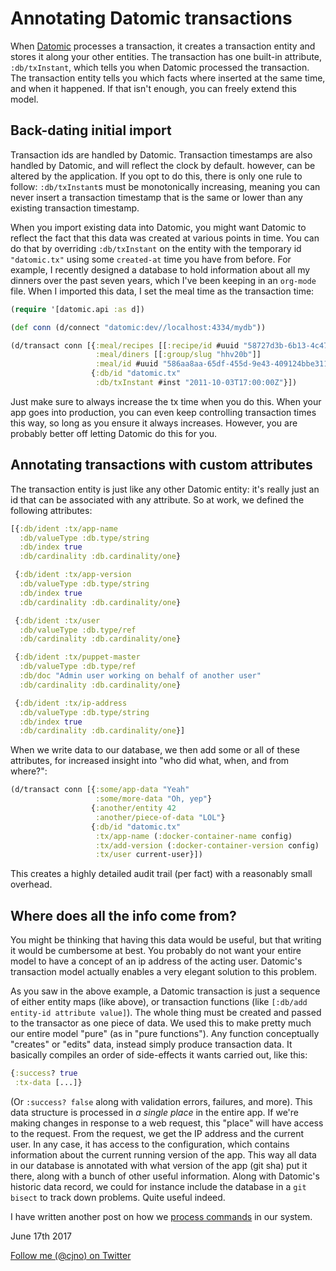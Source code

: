 # Annotating Datomic transactions

When [Datomic](http://www.datomic.com/) processes a transaction, it creates a
transaction entity and stores it along your other entities. The transaction has
one built-in attribute, `:db/txInstant`, which tells you when Datomic processed
the transaction. The transaction entity tells you which facts where inserted at
the same time, and when it happened. If that isn't enough, you can freely extend
this model.

## Back-dating initial import

Transaction ids are handled by Datomic. Transaction timestamps are also handled
by Datomic, and will reflect the clock by default. however, can be
altered by the application. If you opt to do this, there is only one rule to
follow: `:db/txInstant`s must be monotonically increasing, meaning you can never
insert a transaction timestamp that is the same or lower than any existing
transaction timestamp.

When you import existing data into Datomic, you might want Datomic to reflect
the fact that this data was created at various points in time. You can do that
by overriding `:db/txInstant` on the entity with the temporary id `"datomic.tx"`
using some `created-at` time you have from before. For example, I recently
designed a database to hold information about all my dinners over the past seven
years, which I've been keeping in an `org-mode` file. When I imported this data,
I set the meal time as the transaction time:

```clj
(require '[datomic.api :as d])

(def conn (d/connect "datomic:dev//localhost:4334/mydb"))

(d/transact conn [{:meal/recipes [[:recipe/id #uuid "58727d3b-6b13-4c47-a92a-6e441923715b"]]
                   :meal/diners [[:group/slug "hhv20b"]]
                   :meal/id #uuid "586aa8aa-65df-455d-9e43-409124bbe311"}
                  {:db/id "datomic.tx"
                   :db/txInstant #inst "2011-10-03T17:00:00Z"}])
```

Just make sure to always increase the tx time when you do this. When your app
goes into production, you can even keep controlling transaction times this way,
so long as you ensure it always increases. However, you are probably better off
letting Datomic do this for you.

## Annotating transactions with custom attributes

The transaction entity is just like any other Datomic entity: it's really just
an id that can be associated with any attribute. So at work, we defined the
following attributes:

```clj
[{:db/ident :tx/app-name
  :db/valueType :db.type/string
  :db/index true
  :db/cardinality :db.cardinality/one}

 {:db/ident :tx/app-version
  :db/valueType :db.type/string
  :db/index true
  :db/cardinality :db.cardinality/one}

 {:db/ident :tx/user
  :db/valueType :db.type/ref
  :db/cardinality :db.cardinality/one}

 {:db/ident :tx/puppet-master
  :db/valueType :db.type/ref
  :db/doc "Admin user working on behalf of another user"
  :db/cardinality :db.cardinality/one}

 {:db/ident :tx/ip-address
  :db/valueType :db.type/string
  :db/index true
  :db/cardinality :db.cardinality/one}]
```

When we write data to our database, we then add some or all of these attributes,
for increased insight into "who did what, when, and from where?":

```clj
(d/transact conn [{:some/app-data "Yeah"
                   :some/more-data "Oh, yep"}
                  {:another/entity 42
                   :another/piece-of-data "LOL"}
                  {:db/id "datomic.tx"
                   :tx/app-name (:docker-container-name config)
                   :tx/add-version (:docker-container-version config)
                   :tx/user current-user}])
```

This creates a highly detailed audit trail (per fact) with a reasonably small
overhead.

## Where does all the info come from?

You might be thinking that having this data would be useful, but that writing it
would be cumbersome at best. You probably do not want your entire model to have
a concept of an ip address of the acting user. Datomic's transaction model
actually enables a very elegant solution to this problem.

As you saw in the above example, a Datomic transaction is just a sequence of
either entity maps (like above), or transaction functions (like `[:db/add
entity-id attribute value]`). The whole thing must be created and passed to the
transactor as one piece of data. We used this to make pretty much our entire
model "pure" (as in "pure functions"). Any function conceptually "creates" or
"edits" data, instead simply produce transaction data. It basically compiles an
order of side-effects it wants carried out, like this:

```clj
{:success? true
 :tx-data [...]}
```

(Or `:success? false` along with validation errors, failures, and more). This
data structure is processed in _a single place_ in the entire app. If we're
making changes in response to a web request, this "place" will have access to
the request. From the request, we get the IP address and the current user. In
any case, it has access to the configuration, which contains information about
the current running version of the app. This way all data in our database is
annotated with what version of the app (git sha) put it there, along with a
bunch of other useful information. Along with Datomic's historic data record, we
could for instance include the database in a `git bisect` to track down
problems. Quite useful indeed.

I have written another post on how we
[process commands](/referentially-transparent-crud/) in our system.

June 17th 2017

[Follow me (@cjno) on Twitter](http://twitter.com/cjno)
